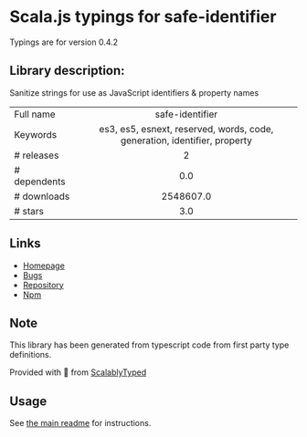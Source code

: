 
# Scala.js typings for safe-identifier

Typings are for version 0.4.2

## Library description:
Sanitize strings for use as JavaScript identifiers & property names

|                    |                 |
| ------------------ | :-------------: |
| Full name          | safe-identifier |
| Keywords           | es3, es5, esnext, reserved, words, code, generation, identifier, property |
| # releases         | 2 |
| # dependents       | 0.0 |
| # downloads        | 2548607.0 |
| # stars            | 3.0 |

## Links
- [Homepage](https://github.com/eemeli/safe-identifier#readme)
- [Bugs](https://github.com/eemeli/safe-identifier/issues)
- [Repository](https://github.com/eemeli/safe-identifier)
- [Npm](https://www.npmjs.com/package/safe-identifier)
    


## Note
This library has been generated from typescript code from first party type definitions.

Provided with :purple_heart: from [ScalablyTyped](https://github.com/oyvindberg/ScalablyTyped)

## Usage
See [the main readme](../../readme.md) for instructions.


